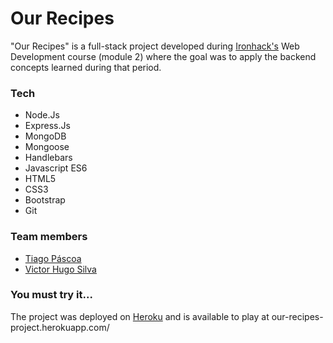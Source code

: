 # Our Recipes

"Our Recipes" is a full-stack project developed during [Ironhack's](https://www.ironhack.com/) Web Development course  (module 2) where the goal was to apply the backend concepts learned during that period.

### Tech
- Node.Js
- Express.Js
- MongoDB
- Mongoose
- Handlebars 
- Javascript ES6
- HTML5
- CSS3
- Bootstrap 
- Git
 
### Team members
- [Tiago Páscoa](https://github.com/tiagopascoa)
- [Victor Hugo Silva](https://github.com/vhlsslhv)

### You must try it...
The project was deployed on [Heroku](https://www.heroku.com/) and is available to play at our-recipes-project.herokuapp.com/
